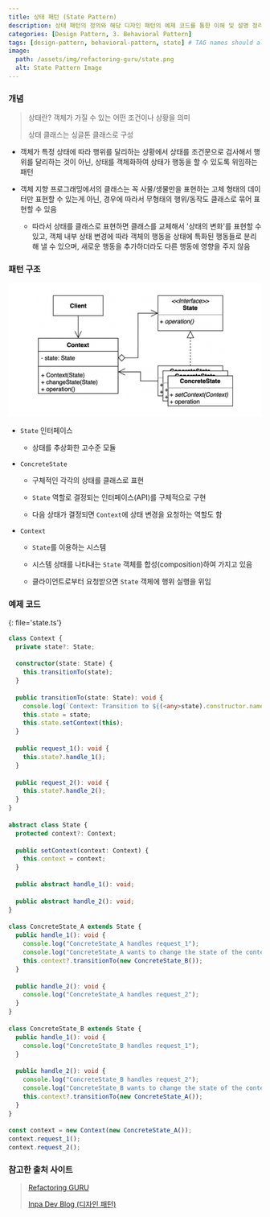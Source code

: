 ```yaml
---
title: 상태 패턴 (State Pattern)
description: 상태 패턴의 정의와 해당 디자인 패턴의 예제 코드를 통한 이해 및 설명 정리
categories: [Design Pattern, 3. Behavioral Pattern]
tags: [design-pattern, behavioral-pattern, state] # TAG names should always be lowercase
image:
  path: /assets/img/refactoring-guru/state.png
  alt: State Pattern Image
---
```


### 개념

> 상태란? 객체가 가질 수 있는 어떤 조건이나 상황을 의미
>
> 상태 클래스는 싱글톤 클래스로 구성

- 객체가 특정 상태에 따라 행위를 달리하는 상황에서 상태를 조건문으로 검사해서 행위를 달리하는 것이 아닌, 상태를 객체화하여 상태가 행동을 할 수 있도록 위임하는 패턴

- 객체 지향 프로그래밍에서의 클래스는 꼭 사물/생물만을 표현하는 고체 형태의 데이터만 표현할 수 있는게 아닌, 경우에 따라서 무형태의 행위/동작도 클래스로 묶어 표현할 수 있음

  - 따라서 상태를 클래스로 표현하면 클래스를 교체해서 '상태의 변화'를 표현할 수 있고, 객체 내부 상태 변경에 따라 객체의 행동을 상태에 특화된 행동들로 분리해 낼 수 있으며, 새로운 행동을 추가하더라도 다른 행동에 영향을 주지 않음

### 패턴 구조

![state](/assets/img/structure/state.png)

- `State` 인터페이스

  - 상태를 추상화한 고수준 모듈

- `ConcreteState`

  - 구체적인 각각의 상태를 클래스로 표현

  - `State` 역할로 결정되는 인터페이스(API)를 구체적으로 구현

  - 다음 상태가 결정되면 `Context`에 상태 변경을 요청하는 역할도 함

- `Context`

  - `State`를 이용하는 시스템

  - 시스템 상태를 나타내는 `State` 객체를 합성(composition)하여 가지고 있음

  - 클라이언트로부터 요청받으면 `State` 객체에 행위 실행을 위임

### 예제 코드

{: file='state.ts'}

```ts
class Context {
  private state?: State;

  constructor(state: State) {
    this.transitionTo(state);
  }

  public transitionTo(state: State): void {
    console.log(`Context: Transition to ${(<any>state).constructor.name}`);
    this.state = state;
    this.state.setContext(this);
  }

  public request_1(): void {
    this.state?.handle_1();
  }

  public request_2(): void {
    this.state?.handle_2();
  }
}

abstract class State {
  protected context?: Context;

  public setContext(context: Context) {
    this.context = context;
  }

  public abstract handle_1(): void;

  public abstract handle_2(): void;
}

class ConcreteState_A extends State {
  public handle_1(): void {
    console.log("ConcreteState_A handles request_1");
    console.log("ConcreteState_A wants to change the state of the context");
    this.context?.transitionTo(new ConcreteState_B());
  }

  public handle_2(): void {
    console.log("ConcreteState_A handles request_2");
  }
}

class ConcreteState_B extends State {
  public handle_1(): void {
    console.log("ConcreteState_B handles request_1");
  }

  public handle_2(): void {
    console.log("ConcreteState_B handles request_2");
    console.log("ConcreteState_B wants to change the state of the context");
    this.context?.transitionTo(new ConcreteState_A());
  }
}

const context = new Context(new ConcreteState_A());
context.request_1();
context.request_2();
```

### 참고한 출처 사이트

> [Refactoring GURU](https://refactoring.guru/ko/design-patterns)
>
> [Inpa Dev Blog (디자인 패턴)](https://inpa.tistory.com/category/%EB%94%94%EC%9E%90%EC%9D%B8%20%ED%8C%A8%ED%84%B4)
